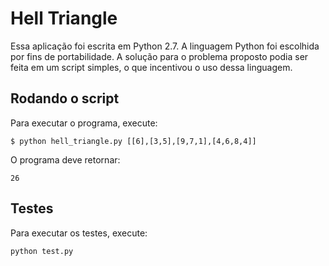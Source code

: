 # Hell Triangle

Essa aplicação foi escrita em Python 2.7.
A linguagem Python foi escolhida por fins de portabilidade. A solução para o problema proposto
podia ser feita em um script simples, o que incentivou o uso dessa linguagem.

## Rodando o script

Para executar o programa, execute:
```
$ python hell_triangle.py [[6],[3,5],[9,7,1],[4,6,8,4]]
``` 

O programa deve retornar:
```
26
```

## Testes
Para executar os testes, execute:
```
python test.py
```